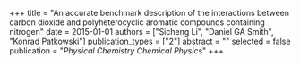 +++
title = "An accurate benchmark description of the interactions between carbon dioxide and polyheterocyclic aromatic compounds containing nitrogen"
date = 2015-01-01
authors = ["Sicheng Li", "Daniel GA Smith", "Konrad Patkowski"]
publication_types = ["2"]
abstract = ""
selected = false
publication = "*Physical Chemistry Chemical Physics*"
+++


